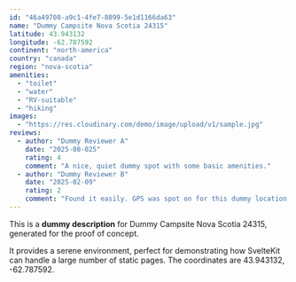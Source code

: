 ```yaml
---
id: "46a49708-a9c1-4fe7-8099-5e1d1166da63"
name: "Dummy Campsite Nova Scotia 24315"
latitude: 43.943132
longitude: -62.787592
continent: "north-america"
country: "canada"
region: "nova-scotia"
amenities:
  - "toilet"
  - "water"
  - "RV-suitable"
  - "hiking"
images:
  - "https://res.cloudinary.com/demo/image/upload/v1/sample.jpg"
reviews:
  - author: "Dummy Reviewer A"
    date: "2025-08-025"
    rating: 4
    comment: "A nice, quiet dummy spot with some basic amenities."
  - author: "Dummy Reviewer B"
    date: "2025-02-09"
    rating: 2
    comment: "Found it easily. GPS was spot on for this dummy location."
---
```


This is a **dummy description** for Dummy Campsite Nova Scotia 24315, generated for the proof of concept.

It provides a serene environment, perfect for demonstrating how SvelteKit can handle a large number of static pages. The coordinates are 43.943132, -62.787592.
